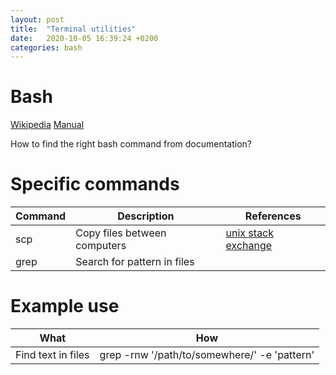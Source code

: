 ```yaml
---
layout: post
title:  "Terminal utilities"
date:   2020-10-05 16:39:24 +0200
categories: bash
---
```


# Bash

[Wikipedia][wiki]
[Manual][man]

How to find the right bash command from documentation?

# Specific commands

| Command  | Description                   | References                  |
| -------- | ----------------------------- | --------------------------- |
| scp      | Copy files between computers  | [unix stack exchange][unix] |
| grep     | Search for pattern in files   |                             |


# Example use

| What | How |
|------|-----|
| Find text in files | grep -rnw '/path/to/somewhere/' -e 'pattern' |



[wiki]: https://en.wikipedia.org/wiki/Bash_(Unix_shell)
[man]: https://www.gnu.org/software/bash/
[unix]: https://unix.stackexchange.com/questions/188285/how-to-copy-a-file-from-a-remote-server-to-a-local-machine
